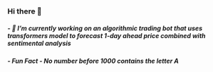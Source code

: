### Hi there 👋

<!--
**pmcaliph97/pmcaliph97** is a ✨ _special_ ✨ repository because its `README.md` (this file) appears on your GitHub profile.

Here are some ideas to get you started:

- 🔭 I’m currently working on ...
- 🌱 I’m currently learning ...
- 👯 I’m looking to collaborate on ...
- 🤔 I’m looking for help with ...
- 💬 Ask me about ...
- 📫 How to reach me: ...
- 😄 Pronouns: ...
- ⚡ Fun fact: ...
-->
##### - 🔭 I’m currently working on an algorithmic trading bot that uses transformers model to forecast 1-day ahead price combined with sentimental analysis
##### - Fun Fact - No number before 1000 contains the letter A
